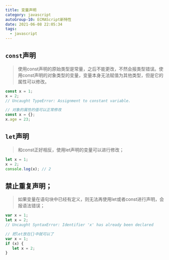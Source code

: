 ```yaml
---
title: 变量声明
category: javascript
autoGroup-10: ECMAScript新特性
date: 2021-06-08 22:05:34
tags:
  - javascript
---
```


## `const`声明

> 使用const声明的原始类型是常量，之后不能更改，不然会报类型错误。使用const声明的对象类型的变量，变量本身无法赋值为其他类型，但是它的属性可以修改。

```javascript
const x = 1;
x = 2;
// Uncaught TypeError: Assignment to constant variable.

// 对象的属性的值可以正常修改
const x = {};
x.age = 23;
```

## `let`声明

> 和const正好相反，使用let声明的变量可以进行修改；

```javascript
let x = 1;
x = 2;
console.log(x); // 2
```

## 禁止重复声明；

> 如果变量在语句块中已经有定义，则无法再使用let或者const进行声明，会报语法错误；

```javascript
var x = 1;
let x = 2;
// Uncaught SyntaxError: Identifier 'x' has already been declared

// 把let放在{}中就可以了
var x = 1;
if (x) {
   let x = 2;
}
```

